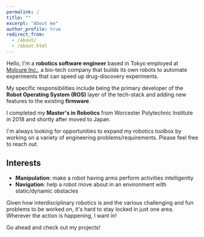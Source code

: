 ```yaml
---
permalink: /
title: ""
excerpt: "About me"
author_profile: true
redirect_from: 
  - /about/
  - /about.html
---
```


Hello, I'm a **robotics software engineer** based in Tokyo employed at [Molcure Inc.](https://molcure.com/), a bio-tech company that builds its own robots to automate experiments that can speed up drug-discovery experiments.

My specific responsibilities include being the primary developer of the **Robot Operating System (ROS)** layer of the tech-stack and adding new features to the existing **firmware**.

I completed my **Master's in Robotics** from Worcester Polytechnic Institute in 2018 and shortly after moved to Japan.  

I'm always looking for opportunities to expand my robotics toolbox by working on a variety of engineering problems/requirements. Please feel free to reach out.



Interests
------
- **Manipulation**: make a robot having arms perform activities intelligently
- **Navigation**: help a robot move about in an environment with static/dynamic obstacles

Given how interdisciplinary robotics is and the various challenging and fun problems to be worked on, it's hard to stay locked in just one area. Wherever the action is happening, I want in!

Go ahead and check out my projects!


